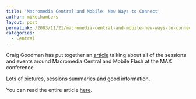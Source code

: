 ```yaml
---
title: 'Macromedia Central and Mobile: New Ways to Connect'
author: mikechambers
layout: post
permalink: /2003/11/21/macromedia-central-and-mobile-new-ways-to-connect/
categories:
  - Central
---
```



Craig Goodman has put together an [article][1] talking about all of the sessions and events around Macromedia Central and Mobile Flash at the MAX conference .

Lots of pictures, sessions summaries and good information.

You can read the entire article [here][1].

 [1]: http://www.macromedia.com/devnet/max2003/articles/connect.html
